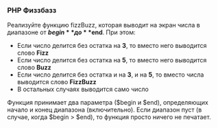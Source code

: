### PHP Физзбазз

Реализуйте функцию fizzBuzz, которая выводит на экран числа в диапазоне 
от **$begin** до **$end**. При этом:

- Если число делится без остатка на **3**, то вместо него выводится слово **Fizz**
- Если число делится без остатка на **5**, то вместо него выводится слово **Buzz**
- Если число делится без остатка и на **3**, и на **5**, то вместо числа выводится слово **FizzBuzz**
- В остальных случаях выводится само число

Функция принимает два параметра ($begin и $end), определяющих начало и конец 
диапазона (включительно). Если диапазон пуст (в случае, когда $begin > $end), 
то функция просто ничего не печатает.